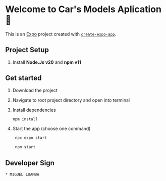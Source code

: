 # Welcome to Car's Models Aplication 👋

This is an [Expo](https://expo.dev) project created with [`create-expo-app`](https://www.npmjs.com/package/create-expo-app).

## Project Setup 

1. Install **Node.Js v20** and **npm v11**

## Get started
1. Download the project

2. Navigate to root project directory and open into terminal

3. Install dependencies

   ```bash
   npm install
   ```

4. Start the app (choose one command)

   ```bash
    npx expo start
   ```

   ```bash
    npm start
   ```

## Developer Sign

   ```bash
   * MIGUEL LUAMBA
   ```